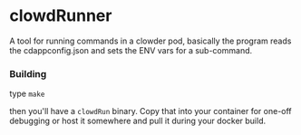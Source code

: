 # clowdRunner

A tool for running commands in a clowder pod, basically the program reads the cdappconfig.json and sets the ENV vars for a sub-command. 

### Building
type `make`

then you'll have a `clowdRun` binary. Copy that into your container for one-off debugging or host it somewhere and pull it during your docker build.

